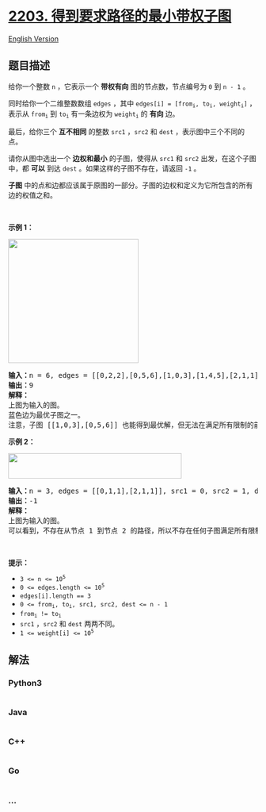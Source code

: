 # [2203. 得到要求路径的最小带权子图](https://leetcode.cn/problems/minimum-weighted-subgraph-with-the-required-paths)

[English Version](/solution/2200-2299/2203.Minimum%20Weighted%20Subgraph%20With%20the%20Required%20Paths/README_EN.md)

## 题目描述

<!-- 这里写题目描述 -->

<p>给你一个整数&nbsp;<code>n</code>&nbsp;，它表示一个 <strong>带权有向</strong> 图的节点数，节点编号为&nbsp;<code>0</code> 到&nbsp;<code>n - 1</code>&nbsp;。</p>

<p>同时给你一个二维整数数组&nbsp;<code>edges</code>&nbsp;，其中&nbsp;<code>edges[i] = [from<sub>i</sub>, to<sub>i</sub>, weight<sub>i</sub>]</code>&nbsp;，表示从&nbsp;<code>from<sub>i</sub></code>&nbsp;到&nbsp;<code>to<sub>i</sub></code>&nbsp;有一条边权为&nbsp;<code>weight<sub>i</sub></code>&nbsp;的 <strong>有向</strong> 边。</p>

<p>最后，给你三个 <strong>互不相同</strong>&nbsp;的整数&nbsp;<code>src1</code>&nbsp;，<code>src2</code>&nbsp;和&nbsp;<code>dest</code>&nbsp;，表示图中三个不同的点。</p>

<p>请你从图中选出一个 <b>边权和最小</b>&nbsp;的子图，使得从 <code>src1</code>&nbsp;和 <code>src2</code>&nbsp;出发，在这个子图中，都 <strong>可以</strong>&nbsp;到达 <code>dest</code>&nbsp;。如果这样的子图不存在，请返回 <code>-1</code>&nbsp;。</p>

<p><strong>子图</strong>&nbsp;中的点和边都应该属于原图的一部分。子图的边权和定义为它所包含的所有边的权值之和。</p>

<p>&nbsp;</p>

<p><strong>示例 1：</strong></p>

<p><img alt="" src="https://assets.leetcode.com/uploads/2022/02/17/example1drawio.png" style="width: 263px; height: 250px;" /></p>

<pre>
<b>输入：</b>n = 6, edges = [[0,2,2],[0,5,6],[1,0,3],[1,4,5],[2,1,1],[2,3,3],[2,3,4],[3,4,2],[4,5,1]], src1 = 0, src2 = 1, dest = 5
<b>输出：</b>9
<strong>解释：</strong>
上图为输入的图。
蓝色边为最优子图之一。
注意，子图 [[1,0,3],[0,5,6]] 也能得到最优解，但无法在满足所有限制的前提下，得到更优解。
</pre>

<p><strong>示例 2：</strong></p>

<p><img alt="" src="https://assets.leetcode.com/uploads/2022/02/17/example2-1drawio.png" style="width: 350px; height: 51px;" /></p>

<pre>
<b>输入：</b>n = 3, edges = [[0,1,1],[2,1,1]], src1 = 0, src2 = 1, dest = 2
<b>输出：</b>-1
<strong>解释：</strong>
上图为输入的图。
可以看到，不存在从节点 1 到节点 2 的路径，所以不存在任何子图满足所有限制。
</pre>

<p>&nbsp;</p>

<p><strong>提示：</strong></p>

<ul>
	<li><code>3 &lt;= n &lt;= 10<sup>5</sup></code></li>
	<li><code>0 &lt;= edges.length &lt;= 10<sup>5</sup></code></li>
	<li><code>edges[i].length == 3</code></li>
	<li><code>0 &lt;= from<sub>i</sub>, to<sub>i</sub>, src1, src2, dest &lt;= n - 1</code></li>
	<li><code>from<sub>i</sub> != to<sub>i</sub></code></li>
	<li><code>src1</code>&nbsp;，<code>src2</code>&nbsp;和&nbsp;<code>dest</code>&nbsp;两两不同。</li>
	<li><code>1 &lt;= weight[i] &lt;= 10<sup>5</sup></code></li>
</ul>


## 解法

<!-- 这里可写通用的实现逻辑 -->

<!-- tabs:start -->

### **Python3**

<!-- 这里可写当前语言的特殊实现逻辑 -->

```python

```

### **Java**

<!-- 这里可写当前语言的特殊实现逻辑 -->

```java

```

### **C++**

```cpp

```

### **Go**

```go

```

### **...**

```

```

<!-- tabs:end -->